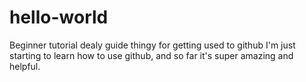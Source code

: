 # hello-world
Beginner tutorial dealy guide thingy for getting used to github
I'm just starting to learn how to use github, and so far it's super amazing and helpful.
